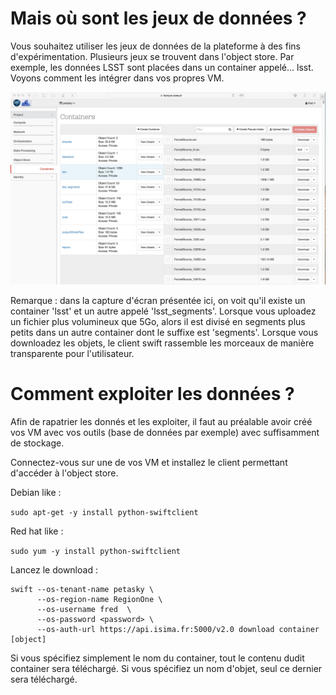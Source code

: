 # Mais où sont les jeux de données ?

Vous souhaitez utiliser les jeux de données de la plateforme à des fins d'expérimentation. Plusieurs jeux se trouvent dans l'object store. Par exemple, les données LSST sont placées dans un container appelé... lsst. Voyons comment les intégrer dans vos propres VM.

![Local Image](./images/swift-01.jpg)

<div class="alert alert-warning">Remarque : dans la capture d'écran présentée ici, on voit qu'il existe un container 'lsst' et un autre appelé 'lsst_segments'. Lorsque vous uploadez un fichier plus volumineux que 5Go, alors il est divisé en segments plus petits dans un autre container dont le suffixe est 'segments'.
Lorsque vous downloadez les objets, le client swift rassemble les morceaux de manière transparente pour l'utilisateur.</div>

# Comment exploiter les données ?

Afin de rapatrier les donnés et les exploiter, il faut au préalable avoir créé vos VM avec vos outils (base de données par exemple) avec suffisamment de stockage.

Connectez-vous sur une de vos VM et installez le client permettant d'accéder à l'object store.

Debian like :

`sudo apt-get -y install python-swiftclient`

Red hat like :

`sudo yum -y install python-swiftclient`

Lancez le download :

	swift --os-tenant-name petasky \
		  --os-region-name RegionOne \
		  --os-username fred  \
		  --os-password <password> \
		  --os-auth-url https://api.isima.fr:5000/v2.0 download container [object]

Si vous spécifiez simplement le nom du container, tout le contenu dudit container sera téléchargé. Si vous spécifiez un nom d'objet, seul ce dernier sera téléchargé.